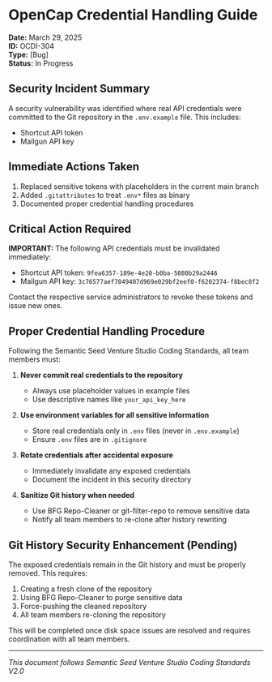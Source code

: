 # OpenCap Credential Handling Guide

**Date:** March 29, 2025  
**ID:** OCDI-304  
**Type:** [Bug]  
**Status:** In Progress

## Security Incident Summary

A security vulnerability was identified where real API credentials were committed to the Git repository in the `.env.example` file. This includes:

- Shortcut API token
- Mailgun API key

## Immediate Actions Taken

1. Replaced sensitive tokens with placeholders in the current main branch
2. Added `.gitattributes` to treat `.env*` files as binary
3. Documented proper credential handling procedures

## Critical Action Required

**IMPORTANT:** The following API credentials must be invalidated immediately:

- Shortcut API token: `9fea6357-189e-4e20-b0ba-5080b29a2446`
- Mailgun API key: `3c76577aef7849407d969e029bf2eef0-f6202374-f8bec8f2`

Contact the respective service administrators to revoke these tokens and issue new ones.

## Proper Credential Handling Procedure

Following the Semantic Seed Venture Studio Coding Standards, all team members must:

1. **Never commit real credentials to the repository**
   - Always use placeholder values in example files
   - Use descriptive names like `your_api_key_here`

2. **Use environment variables for all sensitive information**
   - Store real credentials only in `.env` files (never in `.env.example`)
   - Ensure `.env` files are in `.gitignore`

3. **Rotate credentials after accidental exposure**
   - Immediately invalidate any exposed credentials
   - Document the incident in this security directory

4. **Sanitize Git history when needed**
   - Use BFG Repo-Cleaner or git-filter-repo to remove sensitive data
   - Notify all team members to re-clone after history rewriting

## Git History Security Enhancement (Pending)

The exposed credentials remain in the Git history and must be properly removed. This requires:

1. Creating a fresh clone of the repository
2. Using BFG Repo-Cleaner to purge sensitive data
3. Force-pushing the cleaned repository
4. All team members re-cloning the repository

This will be completed once disk space issues are resolved and requires coordination with all team members.

---

*This document follows Semantic Seed Venture Studio Coding Standards V2.0*
